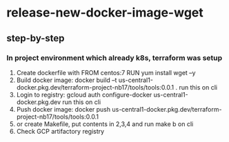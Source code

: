 # release-new-docker-image-wget
## step-by-step

### In project environment which already k8s, terraform was setup 
1.	Create dockerfile with FROM centos:7 RUN yum install wget –y
2.	Build docker image:
docker  build –t us-central1-docker.pkg.dev/terraform-project-nb17/tools/tools:0.0.1 .
run this on cli
3.	Login to registry:
gcloud auth configure-docker us-central1-docker.pkg.dev             run this on cli
4.	Push docker image:
docker  push   us-central1-docker.pkg.dev/terraform-project-nb17/tools/tools:0.0.1 
5. or create Makefile, put contents in 2,3,4 and run make b on cli
6. Check GCP artifactory registry